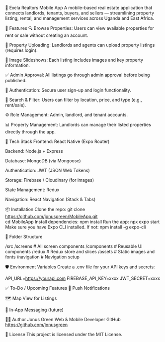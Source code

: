 📱 Exela Realtors Mobile App
A mobile-based real estate application that connects landlords, tenants, buyers, and sellers — streamlining property listing, rental, and management services across Uganda and East Africa.

📌 Features
🔍 Browse Properties: Users can view available properties for rent or sale without creating an account.

🏡 Property Uploading: Landlords and agents can upload property listings (requires login).

📸 Image Slideshows: Each listing includes images and key property information.

✅ Admin Approval: All listings go through admin approval before being published.

🔐 Authentication: Secure user sign-up and login functionality.

📍 Search & Filter: Users can filter by location, price, and type (e.g., rent/sale).

⚙️ Role Management: Admin, landlord, and tenant accounts.

📊 Property Management: Landlords can manage their listed properties directly through the app.

🚀 Tech Stack
Frontend: React Native (Expo Router)

Backend: Node.js + Express

Database: MongoDB (via Mongoose)

Authentication: JWT (JSON Web Tokens)

Storage: Firebase / Cloudinary (for images)

State Management: Redux

Navigation: React Navigation (Stack & Tabs)

📦 Installation
Clone the repo:
git clone https://github.com/jonusgreen/MobileApp.git </br>
cd MobileApp
Install dependencies:
npm install
Run the app:
npx expo start
Make sure you have Expo CLI installed. If not:
npm install -g expo-cli

📁 Folder Structure

/src
  /screens        # All screen components
  /components     # Reusable UI components
  /redux          # Redux store and slices
  /assets         # Static images and fonts
  /navigation     # Navigation setup

🛡️ Environment Variables
Create a .env file for your API keys and secrets:

API_URL=https://yourapi.com
FIREBASE_API_KEY=xxxx
JWT_SECRET=xxxx

✅ To-Do / Upcoming Features
🔔 Push Notifications

🗺️ Map View for Listings

💬 In-App Messaging (future)


🧑‍💻 Author
Jonus Green
Web & Mobile Developer
GitHub https://github.com/jonusgreen

📄 License
This project is licensed under the MIT License.